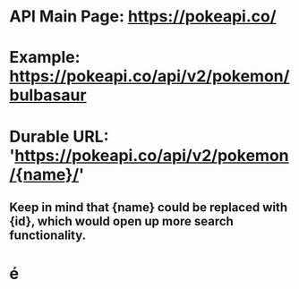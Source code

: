 # API Main Page: https://pokeapi.co/

# Example: https://pokeapi.co/api/v2/pokemon/bulbasaur

# Durable URL: 'https://pokeapi.co/api/v2/pokemon/{name}/'

## Keep in mind that {name} could be replaced with {id}, which would open up more search functionality. ##

# é